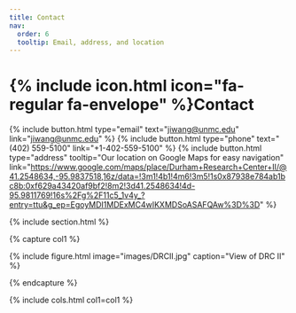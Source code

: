 ```yaml
---
title: Contact
nav:
  order: 6
  tooltip: Email, address, and location
---
```


# {% include icon.html icon="fa-regular fa-envelope" %}Contact

{%
  include button.html
  type="email"
  text="jiwang@unmc.edu"
  link="jiwang@unmc.edu"
%}
{%
  include button.html
  type="phone"
  text="(402) 559-5100"
  link="+1-402-559-5100"
%}
{%
  include button.html
  type="address"
  tooltip="Our location on Google Maps for easy navigation"
  link="https://www.google.com/maps/place/Durham+Research+Center+II/@41.2548634,-95.9837518,16z/data=!3m1!4b1!4m6!3m5!1s0x87938e784ab1bc8b:0xf629a43420af9bf2!8m2!3d41.2548634!4d-95.9811769!16s%2Fg%2F11c5_1v4y_?entry=ttu&g_ep=EgoyMDI1MDExMC4wIKXMDSoASAFQAw%3D%3D"
%}

{% include section.html %}

{% capture col1 %}

{%
  include figure.html
  image="images/DRCII.jpg"
  caption="View of DRC II"
%}

{% endcapture %}

{% include cols.html col1=col1 %}
